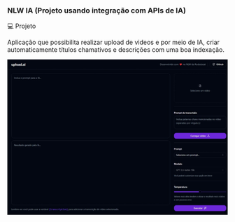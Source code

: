 ### NLW IA (Projeto usando integração com APIs de IA)

💻 Projeto

Aplicação que possibilita realizar upload de videos e por meio de IA, criar automaticamente títulos chamativos e descrições com uma boa indexação.


![Tela desenvolvida na primeira aula](img/front-day-1.jpeg)
